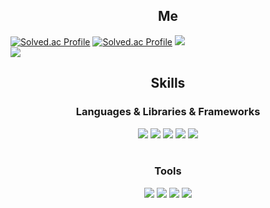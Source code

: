 <!--
**asedish07/asedish07** is a ✨ _special_ ✨ repository because its `README.md` (this file) appears on your GitHub profile.

Here are some ideas to get you started:

- 🔭 I’m currently working on ...
- 🌱 I’m currently learning ...
- 👯 I’m looking to collaborate on ...
- 🤔 I’m looking for help with ...
- 💬 Ask me about ...
- 📫 How to reach me: ...
- 😄 Pronouns: ...
- ⚡ Fun fact: ...
-->
<div align="center">
    <h2>Me</h2>
</div>

[![Solved.ac Profile](http://mazassumnida.wtf/api/v2/generate_badge?boj=asedish07)](https://solved.ac/asedish07/)
[![Solved.ac Profile](http://mazassumnida.wtf/api/v2/generate_badge?boj=eodns1025)](https://solved.ac/eodns1025/)
<img src="https://github-readme-stats.vercel.app/api/top-langs/?username=asedish07&layout=compact"><br>
<img src="https://github-readme-stats.vercel.app/api?username=asedish07&show_icons=true">
<br />

<div align="center">
    <h2>Skills</h2>
    <h3>Languages & Libraries & Frameworks</h3>
    <img src="https://img.shields.io/badge/Python-3776AB?style=flat&logo=Python&logoColor=white"/>
    <img src="https://img.shields.io/badge/Pytorch-EE4C2C?style=flat&logo=Pytorch&logoColor=white"/>
    <img src="https://img.shields.io/badge/Pandas-150458?style=flat&logo=Pandas&logoColor=white"/>
    <img src="https://img.shields.io/badge/Numpy-013243?style=flat&logo=Numpy&logoColor=white"/>
    <img src="https://img.shields.io/badge/Flask-000000?style=flat&logo=Flask&logoColor=white"/>
</div>
<br />

<div align="center">
    <h3>Tools</h3>
    <img src="https://img.shields.io/badge/Github-181717?style=flat&logo=Github&logoColor=white"/>
    <img src="https://img.shields.io/badge/Visual Studio Code-007ACC?style=flat&logo=Visual Studio Code&logoColor=white"/>
    <img src="https://img.shields.io/badge/Jupyter-F37626?style=flat&logo=Jupyter&logoColor=white"/>
    <img src="https://img.shields.io/badge/Colab-F9AB00?style=flat&logo=Google Colab&logoColor=white"/>
</div>
<br />
